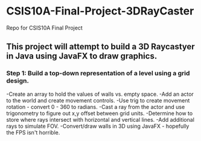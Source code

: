 # CSIS10A-Final-Project-3DRayCaster
Repo for CSIS10A Final Project

## This project will attempt to build a 3D Raycastyer in Java using JavaFX to draw graphics.

### Step 1: Build a top-down representation of a level using a grid design.
  -Create an array to hold the values of walls vs. empty space.
  -Add an actor to the world and create movement controls.
  -Use trig to create movement rotation - convert 0 - 360 to radians.
  -Cast a ray from the actor and use trigonometry to figure out x,y offset between grid units.
  -Determine how to store where rays intersect with horizontal and vertical lines.
  -Add additional rays to simulate FOV.
  -Convert/draw walls in 3D using JavaFX - hopefully the FPS isn't horrible.
